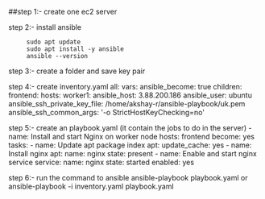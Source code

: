 ##step 1:-
    create one ec2 server

step 2:- install ansible
```
     sudo apt update
     sudo apt install -y ansible
     ansible --version
```
step 3:-
     create a folder and save key pair

step 4:-
     create inventory.yaml
        all:
          vars:
            ansible_become: true
          children:
            frontend:
              hosts:
                worker1:
                  ansible_host: 3.88.200.186
                  ansible_user: ubuntu
                  ansible_ssh_private_key_file: /home/akshay-r/ansible-playbook/uk.pem
                  ansible_ssh_common_args: '-o StrictHostKeyChecking=no'


step 5:- 
    create an playbook.yaml (it contain the jobs to do in the server)
          - name: Install and start Nginx on worker node
            hosts: frontend
            become: yes
            tasks:
             - name: Update apt package index
               apt:
                 update_cache: yes
             - name: Install nginx
               apt:
                 name: nginx
                 state: present
             - name: Enable and start nginx service
               service:
                 name: nginx
                 state: started
                 enabled: yes

step 6:-
    run the command to ansible
      ansible-playbook playbook.yaml
             or
      ansible-playbook -i inventory.yaml playbook.yaml






